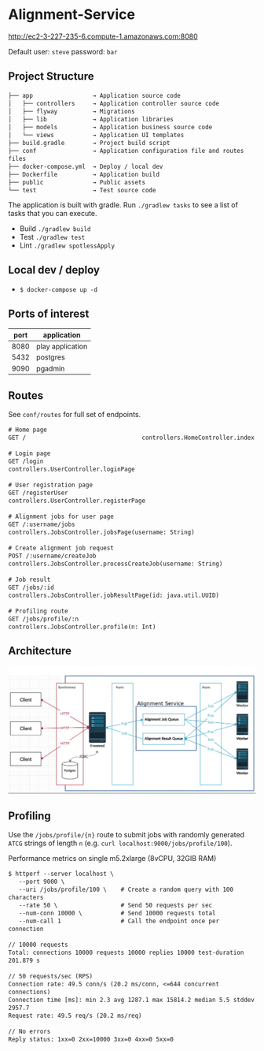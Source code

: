 # Alignment-Service

http://ec2-3-227-235-6.compute-1.amazonaws.com:8080

Default user: `steve` password: `bar`

## Project Structure
```
├── app                 → Application source code
│   ├── controllers     → Application controller source code
│   ├── flyway          → Migrations
│   ├── lib             → Application libraries
│   ├── models          → Application business source code
│   └── views           → Application UI templates
├── build.gradle        → Project build script
├── conf                → Application configuration file and routes files
├── docker-compose.yml  → Deploy / local dev
├── Dockerfile          → Application build
├── public              → Public assets
└── test                → Test source code
```

The application is built with gradle. Run `./gradlew tasks` to see a list of tasks that you can execute.
 - Build `./gradlew build` 
 - Test  `./gradlew test`
 - Lint  `./gradlew spotlessApply`

## Local dev / deploy
- `$ docker-compose up -d`

## Ports of interest
| port  | application
| ----- | ---
| 8080  | play application
| 5432  | postgres
| 9090  | pgadmin

## Routes
See `conf/routes` for full set of endpoints. 

```
# Home page
GET /                                 controllers.HomeController.index

# Login page
GET /login                            controllers.UserController.loginPage

# User registration page
GET /registerUser                     controllers.UserController.registerPage

# Alignment jobs for user page
GET /:username/jobs                   controllers.JobsController.jobsPage(username: String)

# Create alignment job request
POST /:username/createJob             controllers.JobsController.processCreateJob(username: String)

# Job result
GET /jobs/:id                         controllers.JobsController.jobResultPage(id: java.util.UUID)

# Profiling route
GET /jobs/profile/:n                  controllers.JobsController.profile(n: Int)
```

## Architecture
![Alt text](public/images/architecture.jpg?raw=true "Architecture")


## Profiling
Use the `/jobs/profile/{n}` route to submit jobs with randomly generated `ATCG` strings of length `n` 
(e.g. `curl localhost:9000/jobs/profile/100`).

Performance metrics on single m5.2xlarge (8vCPU, 32GIB RAM)
```
$ httperf --server localhost \
   --port 9000 \
   --uri /jobs/profile/100 \    # Create a random query with 100 characters
   --rate 50 \                  # Send 50 requests per sec
   --num-conn 10000 \           # Send 10000 requests total
   --num-call 1                 # Call the endpoint once per connection

// 10000 requests
Total: connections 10000 requests 10000 replies 10000 test-duration 201.879 s

// 50 requests/sec (RPS)
Connection rate: 49.5 conn/s (20.2 ms/conn, <=644 concurrent connections)
Connection time [ms]: min 2.3 avg 1287.1 max 15814.2 median 5.5 stddev 2957.7
Request rate: 49.5 req/s (20.2 ms/req)

// No errors
Reply status: 1xx=0 2xx=10000 3xx=0 4xx=0 5xx=0
```
